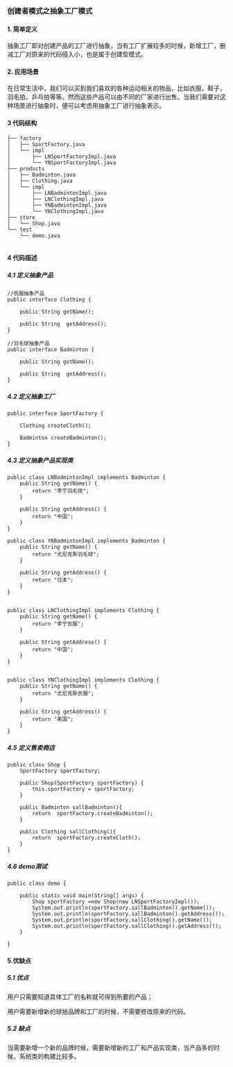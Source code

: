 ### 创建者模式之抽象工厂模式

#### 1. 简单定义

抽象工厂即对创建产品的工厂进行抽象，当有工厂扩展较多的时候，新增工厂，删减工厂对原来的代码侵入小，也是属于创建型模式。

#### 2. 应用场景

在日常生活中，我们可以买到我们喜欢的各种运动相关的物品，比如衣服，鞋子，羽毛拍，乒乓拍等等。然而这些产品可以由不同的厂家进行出售。当我们需要对这种场景进行抽象时，便可以考虑用抽象工厂进行抽象表示。

#### 3 代码结构

```
├── factory
│   ├── SportFactory.java
│   └── impl
│       ├── LNSportFactoryImpl.java
│       └── YNSportFactoryImpl.java
├── products
│   ├── Badminton.java
│   ├── Clothing.java
│   └── impl
│       ├── LNBadmintonImpl.java
│       ├── LNClothingImpl.java
│       ├── YNBadmintonImpl.java
│       └── YNClothingImpl.java
├── store
│   └── Shop.java
└── test
    └── demo.java


```

#### 4 代码描述

##### 4.1 定义抽象产品

```
//衣服抽象产品
public interface Clothing {

    public String getName();

    public String  getAddress();
}

//羽毛球抽象产品
public interface Badminton {

    public String getName();

    public String  getAddress();
}

```

##### 4.2 定义抽象工厂

```
public interface SportFactory {

    Clothing createCloth();

    Badminton createBadminton();
}
```

##### 4.3 定义抽象产品实现类

```
public class LNBadmintonImpl implements Badminton {
    public String getName() {
        return "李宁羽毛球";
    }

    public String getAddress() {
        return "中国";
    }
}

public class YNBadmintonImpl implements Badminton {
    public String getName() {
        return "尤尼克斯羽毛球";
    }

    public String getAddress() {
        return "日本";
    }
}


public class LNClothingImpl implements Clothing {
    public String getName() {
        return "李宁衣服";
    }

    public String getAddress() {
        return "中国";
    }
}


public class YNClothingImpl implements Clothing {
    public String getName() {
        return "尤尼克斯衣服";
    }

    public String getAddress() {
        return "美国";
    }
}

```

##### 4.5 定义售卖商店

```
public class Shop {
    SportFactory sportFactory;

    public Shop(SportFactory sportFactory) {
        this.sportFactory = sportFactory;
    }

    public Badminton sallBadminton(){
        return  sportFactory.createBadminton();
    }

    public Clothing sallClothing(){
        return  sportFactory.createCloth();
    }
}

```

##### 4.6 demo测试	

```
public class demo {

    public static void main(String[] args) {
        Shop sportFactory =new Shop(new LNSportFactoryImpl());
        System.out.println(sportFactory.sallBadminton().getName());
        System.out.println(sportFactory.sallBadminton().getAddress());
        System.out.println(sportFactory.sallClothing().getName());
        System.out.println(sportFactory.sallClothing().getAddress());
    }

}
```



#### 5.优缺点

##### 5.1 优点

用户只需要知道具体工厂的名称就可得到所要的产品；

用户需要新增新的球拍品牌和工厂的时候，不需要修改原来的代码。

##### 5.2 缺点

当需要新增一个新的品牌时候，需要新增新的工厂和产品实现类，当产品多的时候，系统类的构建比较多。

